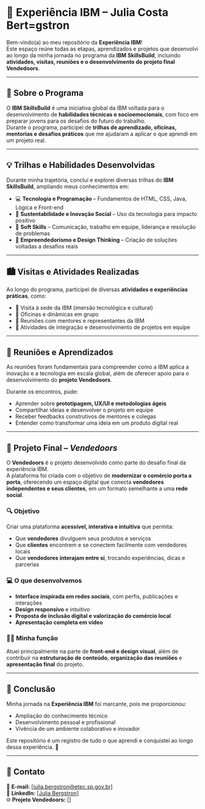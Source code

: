 # 🌟 Experiência IBM – Julia Costa Bert=gstron

Bem-vindo(a) ao meu repositório da **Experiência IBM**!  
Este espaço reúne todas as etapas, aprendizados e projetos que desenvolvi ao longo da minha jornada no programa da **IBM SkillsBuild**, incluindo **atividades, visitas, reuniões e o desenvolvimento do projeto final Vendedoors**.

---

## 🧭 Sobre o Programa

O **IBM SkillsBuild** é uma iniciativa global da IBM voltada para o desenvolvimento de **habilidades técnicas e socioemocionais**, com foco em preparar jovens para os desafios do futuro do trabalho.  
Durante o programa, participei de **trilhas de aprendizado, oficinas, mentorias e desafios práticos** que me ajudaram a aplicar o que aprendi em um projeto real.

---

## 💡 Trilhas e Habilidades Desenvolvidas

Durante minha trajetória, concluí e explorei diversas trilhas do **IBM SkillsBuild**, ampliando meus conhecimentos em:

- 💻 **Tecnologia e Programação** – Fundamentos de HTML, CSS, Java, Lógica e Front-end  
- 🌱 **Sustentabilidade e Inovação Social** – Uso da tecnologia para impacto positivo  
- 🤝 **Soft Skills** – Comunicação, trabalho em equipe, liderança e resolução de problemas  
- 💼 **Empreendedorismo e Design Thinking** – Criação de soluções voltadas a desafios reais  

---

## 🏙️ Visitas e Atividades Realizadas

Ao longo do programa, participei de diversas **atividades e experiências práticas**, como:

- 🔹 Visita à sede da IBM (imersão tecnológica e cultural)  
- 🔹 Oficinas e dinâmicas em grupo  
- 🔹 Reuniões com mentores e representantes da IBM  
- 🔹 Atividades de integração e desenvolvimento de projetos em equipe  

---

## 🧠 Reuniões e Aprendizados

As reuniões foram fundamentais para compreender como a IBM aplica a inovação e a tecnologia em escala global, além de oferecer apoio para o desenvolvimento do **projeto Vendedoors**.  

Durante os encontros, pude:
- Aprender sobre **prototipagem, UX/UI e metodologias ágeis**  
- Compartilhar ideias e desenvolver o projeto em equipe  
- Receber feedbacks construtivos de mentores e colegas  
- Entender como transformar uma ideia em um produto digital real  

---

## 🚀 Projeto Final – *Vendedoors*

O **Vendedoors** é o projeto desenvolvido como parte do desafio final da experiência IBM.  
A plataforma foi criada com o objetivo de **modernizar o comércio porta a porta**, oferecendo um espaço digital que conecta **vendedores independentes e seus clientes**, em um formato semelhante a uma **rede social**.

### 🔍 Objetivo
Criar uma plataforma **acessível, interativa e intuitiva** que permita:
- Que **vendedores** divulguem seus produtos e serviços  
- Que **clientes** encontrem e se conectem facilmente com vendedores locais  
- Que **vendedores interajam entre si**, trocando experiências, dicas e parcerias  

### 💻 O que desenvolvemos
- **Interface inspirada em redes sociais**, com perfis, publicações e interações  
- **Design responsivo** e intuitivo  
- **Proposta de inclusão digital e valorização do comércio local**  
- **Apresentação completa em vídeo**

### 👩‍💻 Minha função
Atuei principalmente na parte de **front-end e design visual**, além de contribuir na **estruturação de conteúdo**, **organização das reuniões** e **apresentação final** do projeto.

---

## 🧾 Conclusão

Minha jornada na **Experiência IBM** foi marcante, pois me proporcionou:
- Ampliação do conhecimento técnico  
- Desenvolvimento pessoal e profissional  
- Vivência de um ambiente colaborativo e inovador  

Este repositório é um registro de tudo o que aprendi e conquistei ao longo dessa experiência. 💙

---

## 📎 Contato

📧 **E-mail:** [julia.bergstron@etec.sp.gov.br]  
💼 **LinkedIn:** [[Julia Bergstron](https://www.linkedin.com/in/julia-bergstron-917400395?utm_source=share&utm_campaign=share_via&utm_content=profile&utm_medium=android_app)]  
🌐 **Projeto Vendedoors:** []
